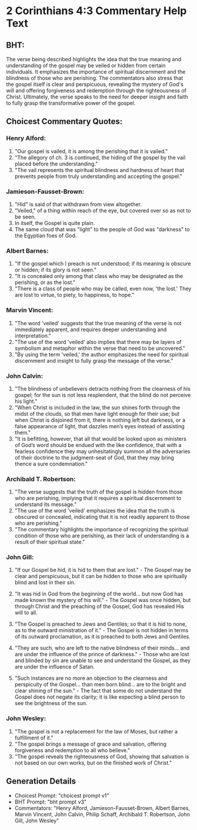 # 2 Corinthians 4:3 Commentary Help Text

## BHT:
The verse being described highlights the idea that the true meaning and understanding of the gospel may be veiled or hidden from certain individuals. It emphasizes the importance of spiritual discernment and the blindness of those who are perishing. The commentators also stress that the gospel itself is clear and perspicuous, revealing the mystery of God's will and offering forgiveness and redemption through the righteousness of Christ. Ultimately, the verse speaks to the need for deeper insight and faith to fully grasp the transformative power of the gospel.

## Choicest Commentary Quotes:
### Henry Alford:
1. "Our gospel is vailed, it is among the perishing that it is vailed." 
2. "The allegory of ch. 3 is continued, the hiding of the gospel by the vail placed before the understanding." 
3. "The vail represents the spiritual blindness and hardness of heart that prevents people from truly understanding and accepting the gospel."

### Jamieson-Fausset-Brown:
1. "Hid" is said of that withdrawn from view altogether.
2. "Veiled," of a thing within reach of the eye, but covered over so as not to be seen.
3. In itself, the Gospel is quite plain.
4. The same cloud that was "light" to the people of God was "darkness" to the Egyptian foes of God.

### Albert Barnes:
1. "If the gospel which I preach is not understood; if its meaning is obscure or hidden; if its glory is not seen."
2. "It is concealed only among that class who may be designated as the perishing, or as the lost."
3. "There is a class of people who may be called, even now, 'the lost.' They are lost to virtue, to piety, to happiness, to hope."

### Marvin Vincent:
1. "The word 'veiled' suggests that the true meaning of the verse is not immediately apparent, and requires deeper understanding and interpretation."
2. "The use of the word 'veiled' also implies that there may be layers of symbolism and metaphor within the verse that need to be uncovered."
3. "By using the term 'veiled,' the author emphasizes the need for spiritual discernment and insight to fully grasp the message of the verse."

### John Calvin:
1. "The blindness of unbelievers detracts nothing from the clearness of his gospel; for the sun is not less resplendent, that the blind do not perceive his light."
2. "When Christ is included in the law, the sun shines forth through the midst of the clouds, so that men have light enough for their use; but when Christ is disjoined from it, there is nothing left but darkness, or a false appearance of light, that dazzles men’s eyes instead of assisting them."
3. "It is befitting, however, that all that would be looked upon as ministers of God’s word should be endued with the like confidence, that with a fearless confidence they may unhesitatingly summon all the adversaries of their doctrine to the judgment-seat of God, that they may bring thence a sure condemnation."

### Archibald T. Robertson:
1. "The verse suggests that the truth of the gospel is hidden from those who are perishing, implying that it requires a spiritual discernment to understand its message."
2. "The use of the word 'veiled' emphasizes the idea that the truth is obscured or concealed, indicating that it is not readily apparent to those who are perishing."
3. "The commentary highlights the importance of recognizing the spiritual condition of those who are perishing, as their lack of understanding is a result of their spiritual state."

### John Gill:
1. "If our Gospel be hid, it is hid to them that are lost." - The Gospel may be clear and perspicuous, but it can be hidden to those who are spiritually blind and lost in their sin.

2. "It was hid in God from the beginning of the world... but now God has made known the mystery of his will." - The Gospel was once hidden, but through Christ and the preaching of the Gospel, God has revealed His will to all.

3. "The Gospel is preached to Jews and Gentiles; so that it is hid to none, as to the outward ministration of it." - The Gospel is not hidden in terms of its outward proclamation, as it is preached to both Jews and Gentiles.

4. "They are such, who are left to the native blindness of their minds... and are under the influence of the prince of darkness." - Those who are lost and blinded by sin are unable to see and understand the Gospel, as they are under the influence of Satan.

5. "Such instances are no more an objection to the clearness and perspicuity of the Gospel... than men born blind... are to the bright and clear shining of the sun." - The fact that some do not understand the Gospel does not negate its clarity; it is like expecting a blind person to see the brightness of the sun.

### John Wesley:
1. "The gospel is not a replacement for the law of Moses, but rather a fulfillment of it."
2. "The gospel brings a message of grace and salvation, offering forgiveness and redemption to all who believe."
3. "The gospel reveals the righteousness of God, showing that salvation is not based on our own works, but on the finished work of Christ."


## Generation Details
- Choicest Prompt: "choicest prompt v1"
- BHT Prompt: "bht prompt v3"
- Commentators: "Henry Alford, Jamieson-Fausset-Brown, Albert Barnes, Marvin Vincent, John Calvin, Philip Schaff, Archibald T. Robertson, John Gill, John Wesley"
